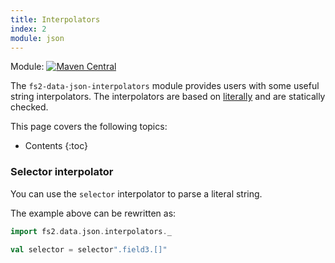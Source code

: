 ```yaml
---
title: Interpolators
index: 2
module: json
---
```


Module: [![Maven Central](https://img.shields.io/maven-central/v/org.gnieh/fs2-data-json-interpolators_2.13.svg)](https://mvnrepository.com/artifact/org.gnieh/fs2-data-json-interpolators_2.13)

The `fs2-data-json-interpolators` module provides users with some useful string interpolators. The interpolators are based on [literally][literally] and are statically checked.

This page covers the following topics:
* Contents
{:toc}

### Selector interpolator

You can use the `selector` interpolator to parse a literal string.

The example above can be rewritten as:
```scala mdoc
import fs2.data.json.interpolators._

val selector = selector".field3.[]"
```

[literally]: https://github.com/typelevel/literally
